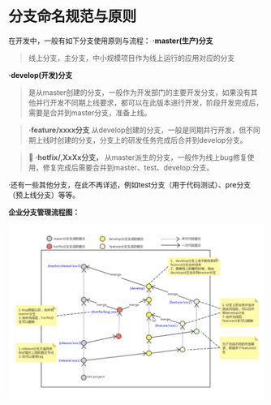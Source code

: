 # 分支命名规范与原则

在开发中，一般有如下分支使用原则与流程：
**·master(生产)分支**

> &#x20;线上分支，主分支，中小规模项目作为线上运行的应用对应的分支

**·develop(开发)分支**

> &#x20;是从master创建的分支，一般作为开发部门的主要开发分支，如果没有其他并行开发不同期上线要求，都可以在此版本进行开发，阶段开发完成后，需要是合并到master分支，准备上线。

> **·feature/xxxx分支**
> 从develop创建的分支，一般是同期并行开发，但不同期上线时创建的分支，分支上的研发任务完成后合并到develop分支。

> 📌 **·hotfix/,XxXx分支，**
> 从master派生的分支，一般作为线上bug修复使用，修复完成后需要合并到master、test、develop:分支。

·还有一些其他分支，在此不再详述，例如test分支（用于代码测试）、pre分支（预上线分支）等等。

**企业分支管理流程图：**

![](image/image_Tr1ISogvOM.png)
